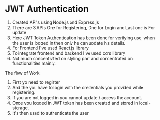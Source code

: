 # JWT Authentication



1. Created API's using Node.js and Express.js
2. There are 3 APIs One for Registering, One for Login and Last one is For update
3. Here JWT Token Authentication has been done for verifying use, when the user is logged in then only he can update his details.
4. For Frontend I've used React.js library
5. To integrate frontend and backend I've used cors library
6. Not much concentrated on styling part and concentrated on functionalities mainly.

The flow of Work
1. First yo need to register
2. And the you have to login with the credentials you provided while registering.
3. If you are not logged in you cannot update / access the account.
4. Once you logged in JWT token has been created and stored in local-storage.
5. It's then used to authenticate the user 
